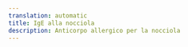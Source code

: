 ```yaml
---
translation: automatic
title: IgE alla nocciola
description: Anticorpo allergico per la nocciola
---
```

